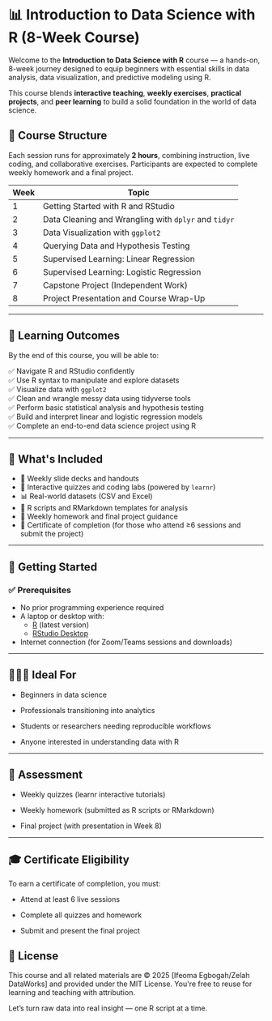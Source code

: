 # 📊 Introduction to Data Science with R (8-Week Course)

Welcome to the **Introduction to Data Science with R** course — a hands-on, 8-week journey designed to equip beginners with essential skills in data analysis, data visualization, and predictive modeling using R.

This course blends **interactive teaching**, **weekly exercises**, **practical projects**, and **peer learning** to build a solid foundation in the world of data science.


## 📅 Course Structure

Each session runs for approximately **2 hours**, combining instruction, live coding, and collaborative exercises. Participants are expected to complete weekly homework and a final project.

| Week | Topic |
|------|-------|
| 1    | Getting Started with R and RStudio |
| 2    | Data Cleaning and Wrangling with `dplyr` and `tidyr`|
| 3    | Data Visualization with `ggplot2`|
| 4    | Querying Data and Hypothesis Testing |
| 5    | Supervised Learning: Linear Regression |
| 6    | Supervised Learning: Logistic Regression |
| 7    | Capstone Project (Independent Work) |
| 8    | Project Presentation and Course Wrap-Up |


---

## 🧠 Learning Outcomes

By the end of this course, you will be able to:

✅ Navigate R and RStudio confidently  
✅ Use R syntax to manipulate and explore datasets  
✅ Visualize data with `ggplot2`  
✅ Clean and wrangle messy data using tidyverse tools  
✅ Perform basic statistical analysis and hypothesis testing  
✅ Build and interpret linear and logistic regression models  
✅ Complete an end-to-end data science project using R

---

## 📁 What's Included

- 📘 Weekly slide decks and handouts  
- 🧪 Interactive quizzes and coding labs (powered by `learnr`)  
- 📊 Real-world datasets (CSV and Excel)  
- 🧰 R scripts and RMarkdown templates for analysis  
- 📝 Weekly homework and final project guidance  
- 📃 Certificate of completion (for those who attend ≥6 sessions and submit the project)

---

## 🚀 Getting Started

### ✅ Prerequisites

- No prior programming experience required  
- A laptop or desktop with:
  - [R](https://cran.r-project.org/) (latest version)
  - [RStudio Desktop](https://posit.co/download/rstudio-desktop/)
- Internet connection (for Zoom/Teams sessions and downloads)

---

## 👩🏽‍🏫 Ideal For
* Beginners in data science

* Professionals transitioning into analytics

* Students or researchers needing reproducible workflows

* Anyone interested in understanding data with R

---

## 🧪 Assessment
* Weekly quizzes (learnr interactive tutorials)

* Weekly homework (submitted as R scripts or RMarkdown)

* Final project (with presentation in Week 8)

---

## 🎓 Certificate Eligibility
To earn a certificate of completion, you must:

* Attend at least 6 live sessions

* Complete all quizzes and homework

* Submit and present the final project


## 🔐 License
This course and all related materials are © 2025 [Ifeoma Egbogah/Zelah DataWorks] and provided under the MIT License. You're free to reuse for learning and teaching with attribution.

Let’s turn raw data into real insight — one R script at a time.
